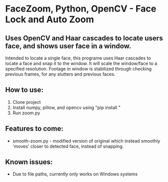 # FaceZoom, Python, OpenCV - Face Lock and Auto Zoom 

## Uses OpenCV and Haar cascades to locate users face, and shows user face in a window.
Intended to locate a single face, this programe uses Haar cascades to locate a face and snap it to the window. It will scale the window/face to a specified resolution. Footage in window is stabilized through checking previous frames, for any stutters and previous faces.

## How to use:
1. Clone project
2. Install numpy, pillow, and opencv using "pip install <name>"
3. Run zoom.py

## Features to come:
- smooth-zoom.py - modified version of original which instead smoothly 'moves' closer to detected face, instead of snapping.

## Known issues:
- Due to file paths, currently only works on Windows systems
